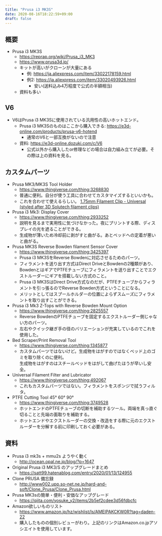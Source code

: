 ```yaml
---
title: "Prusa i3 MK3S"
date: 2020-08-16T18:22:59+09:00
draft: false
---
```


## 概要
* Prusa i3 MK3S
  * https://reprap.org/wiki/Prusa_i3_MK3
  * https://www.prusa3d.jp/
  * キットが高いがクローンが大量にある
    * 例: https://ja.aliexpress.com/item/33022178159.html
    * 例2: https://ja.aliexpress.com/item/33020493926.html
      * 安い(送料込み4万程度で公式の半額相当)
  * 資料も多い

## V6
* V6はPrusa i3 MK3Sに使用されている汎用性の高いホットエンド。
  * Prusa i3 MK3Sのものはここから購入できる: https://e3d-online.com/products/prusa-v6-hotend
    * 通常のV6と一部互換がないので注意
  * 資料: https://e3d-online.dozuki.com/c/V6
    * 公式以外から購入したor修理などの場合は自力組み立てが必要。その際は上の資料を見る。

## カスタムパーツ
* Prusa MK3/MK3S Tool Holder
  * https://www.thingiverse.com/thing:3268830
  * 普通に便利。自分が使う工具に合わせてカスタマイズするといいかも。
  * これを合わせて使えるらしい。 [1.75mm Filament Clip - Universal (styled after 3D Solutech filament clips)](https://www.thingiverse.com/thing:3268797)
* Prusa i3 Mk3: Display Cover
  * https://www.thingiverse.com/thing:2933252
  * 説明を見るまで実用性に気づけなかった。夜にプリントする際、ディスプレイの光を遮ることができる。
  * 生成物が薄いため冷却前に剥がすと曲がる。あとベッドへの定着が悪いと曲がる。
* Prusa MK3S Reverse Bowden filament Sensor Cover
  * https://www.thingiverse.com/thing:3425397
  * Prusa i3 MK3SをReverse Bowdenに対応させるためのパーツ。
  * フィラメントを送り出す方式はDirect DriveとBowdenの2種類があり、BowdenとはギアでPTFEチューブにフィラメントを送り出すことでエクストルーダーにギアを搭載しない方式のこと。
  * Prusa i3 MK3SはDirect Drive方式なのだが、PTFEチューブからフィラメントを引っ張るのでReverse Bowden方式ということになる。
  * メリットとしてはスプールホルダーの位置によらずスムーズにフィラメントを取り出すことができる。
* Prusa i3 Mk3 Z-Tops with Reverse Bowden Mount Option
  * https://www.thingiverse.com/thing:2825557
  * Reverse BowdenのPTFEチューブを固定するエクストルーダー側じゃない方のパーツ。
  * 左右やクイック継ぎ手の径のバリエーションが充実しているのでこれを使用した。
* Bed Scraper/Print Removal Tool
  * https://www.thingiverse.com/thing:1345877
  * カスタムパーツではないけど。生成物をはがすのではなくベッド上のゴミを取り除くのに便利。  
  生成物をはがすのはスチールベッドをはがして曲げたほうが早いし安全。
* Universal Filament Filter and Lubricator
  * https://www.thingiverse.com/thing:492067
  * これもカスタムパーツではない。フィラメントをスポンジで拭うフィルタ。
* PTFE Cutting Tool 45° 60° 90°
  * https://www.thingiverse.com/thing:3749528
  * ホットエンドのPTFEチューブの切断を補助するツール。両端を真っ直ぐ切ることと先端の面取りを補助する。
  * ホットエンドやエクストルーダーの交換・改造をする際に元のエクストルーダーを分解する前に印刷しておく必要がある。

## 資料
* Prusa i3 mk3s + mmu2s ようやく動く
  * http://ocean.opal.ne.jp/blog/?p=1647
* Original Prusa i3 MK3/S のアップグレードまとめ
  * https://satt99.hatenablog.com/entry/2020/01/13/124955
* Clone PRUSA 備忘録
  * http://www002.upp.so-net.ne.jp/hard-and-soft/Clone_Prusa/Clone_Prusa.html
* Prusa MK3sの簡単・便利・安価なアップグレード
  * https://qiita.com/yosuke_y2/items/2b5ef2cdee3d56fdbcfc
* Amazon欲しいものリスト
  * https://www.amazon.jp/hz/wishlist/ls/AMEIPAKCKW0R?tag=daden-22
  * 購入したものの個別レビューがわり。上記のリンクはAmazon.co.jpアソシエイトを使用しています。
